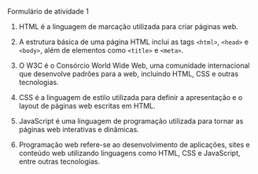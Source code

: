 Formulário de atividade 1

1. HTML é a linguagem de marcação utilizada para criar páginas web.

2. A estrutura básica de uma página HTML inclui as tags `<html>`, `<head>` e `<body>`, além de elementos como `<title>` e `<meta>`.

3. O W3C é o Consórcio World Wide Web, uma comunidade internacional que desenvolve padrões para a web, incluindo HTML, CSS e outras tecnologias.

4. CSS é a linguagem de estilo utilizada para definir a apresentação e o layout de páginas web escritas em HTML.

5. JavaScript é uma linguagem de programação utilizada para tornar as páginas web interativas e dinâmicas.

6. Programação web refere-se ao desenvolvimento de aplicações, sites e conteúdo web utilizando linguagens como HTML, CSS e JavaScript, entre outras tecnologias.